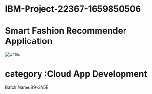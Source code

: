 # IBM-Project-22367-1659850506
#  Smart Fashion Recommender Application


![JTGc](https://user-images.githubusercontent.com/113878825/203829678-a719627c-a2f2-4c57-9972-36d82d0706fd.gif)

# category :Cloud App Development
Batch Name:B9-3A5E


